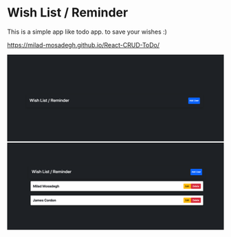 # Wish List / Reminder

This is a simple app like todo app. to save your wishes :) 

https://milad-mosadegh.github.io/React-CRUD-ToDo/

![](asset/1.png)
![](asset/2.png)